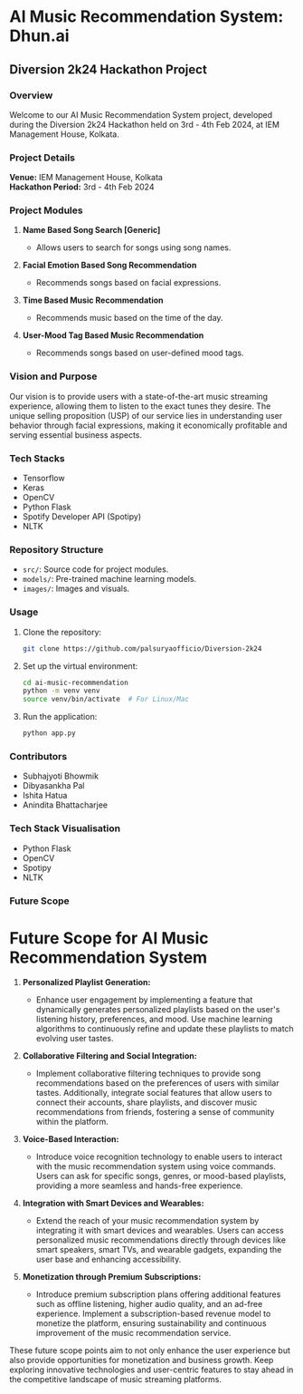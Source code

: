 # **AI Music Recommendation System: Dhun.ai**

## Diversion 2k24 Hackathon Project

### Overview

Welcome to our AI Music Recommendation System project, developed during the Diversion 2k24 Hackathon held on 3rd - 4th Feb 2024, at IEM Management House, Kolkata.

### Project Details

**Venue:** IEM Management House, Kolkata  
**Hackathon Period:** 3rd - 4th Feb 2024

### Project Modules

1. **Name Based Song Search [Generic]**
   - Allows users to search for songs using song names.

2. **Facial Emotion Based Song Recommendation**
   - Recommends songs based on facial expressions.

3. **Time Based Music Recommendation**
   - Recommends music based on the time of the day.

4. **User-Mood Tag Based Music Recommendation**
   - Recommends songs based on user-defined mood tags.

### Vision and Purpose

Our vision is to provide users with a state-of-the-art music streaming experience, allowing them to listen to the exact tunes they desire. The unique selling proposition (USP) of our service lies in understanding user behavior through facial expressions, making it economically profitable and serving essential business aspects.

### Tech Stacks

- Tensorflow
- Keras
- OpenCV
- Python Flask
- Spotify Developer API (Spotipy)
- NLTK

### Repository Structure

- `src/`: Source code for project modules.
- `models/`: Pre-trained machine learning models.
- `images/`: Images and visuals.

### Usage

1. Clone the repository:
   ```bash
   git clone https://github.com/palsuryaofficio/Diversion-2k24
2. Set up the virtual environment:
   ```bash
   cd ai-music-recommendation
   python -m venv venv
   source venv/bin/activate  # For Linux/Mac

3. Run the application:
   ```bash
   python app.py


### Contributors

- Subhajyoti Bhowmik
- Dibyasankha Pal
- Ishita Hatua
- Anindita Bhattacharjee

### Tech Stack Visualisation

- Python Flask
- OpenCV
- Spotipy
- NLTK

### Future Scope

# **Future Scope for AI Music Recommendation System**

1. **Personalized Playlist Generation:**
   - Enhance user engagement by implementing a feature that dynamically generates personalized playlists based on the user's listening history, preferences, and mood. Use machine learning algorithms to continuously refine and update these playlists to match evolving user tastes.

2. **Collaborative Filtering and Social Integration:**
   - Implement collaborative filtering techniques to provide song recommendations based on the preferences of users with similar tastes. Additionally, integrate social features that allow users to connect their accounts, share playlists, and discover music recommendations from friends, fostering a sense of community within the platform.

3. **Voice-Based Interaction:**
   - Introduce voice recognition technology to enable users to interact with the music recommendation system using voice commands. Users can ask for specific songs, genres, or mood-based playlists, providing a more seamless and hands-free experience.

4. **Integration with Smart Devices and Wearables:**
   - Extend the reach of your music recommendation system by integrating it with smart devices and wearables. Users can access personalized music recommendations directly through devices like smart speakers, smart TVs, and wearable gadgets, expanding the user base and enhancing accessibility.

5. **Monetization through Premium Subscriptions:**
   - Introduce premium subscription plans offering additional features such as offline listening, higher audio quality, and an ad-free experience. Implement a subscription-based revenue model to monetize the platform, ensuring sustainability and continuous improvement of the music recommendation service.

These future scope points aim to not only enhance the user experience but also provide opportunities for monetization and business growth. Keep exploring innovative technologies and user-centric features to stay ahead in the competitive landscape of music streaming platforms.
